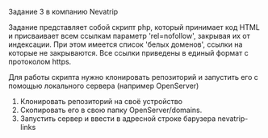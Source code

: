 Задание 3 в компанию Nevatrip

Задание представляет собой скрипт php, который принимает код HTML и присваивает всем ссылкам параметр 'rel=nofollow', закрывая их от индексации. При этом имеется список 'белых доменов', ссылки на которые не закрываются. Все ссылки приведены в единый формат с протоколом https.

Для работы скрипта нужно клонировать репозиторий и запустить его с помощью локального сервера (например OpenServer)
1. Клонировать репозиторий на своё устройство
2. Скопировать его в свою папку OpenServer/domains.
3. Запустить сервер и ввести в адресной строке барузера nevatrip-links